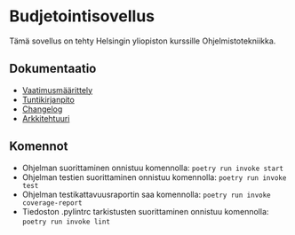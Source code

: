 # Budjetointisovellus

Tämä sovellus on tehty Helsingin yliopiston kurssille Ohjelmistotekniikka. 

## Dokumentaatio
- [Vaatimusmäärittely](https://github.com/adarautiainen/ot-harjoitustyo/blob/master/budget-app/dokumentaatio/vaatimusmaarittely.md)
- [Tuntikirjanpito](https://github.com/adarautiainen/ot-harjoitustyo/blob/master/budget-app/dokumentaatio/tuntikirjanpito.md)
- [Changelog](https://github.com/adarautiainen/ot-harjoitustyo/blob/master/budget-app/dokumentaatio/changelog.md)
- [Arkkitehtuuri](https://github.com/adarautiainen/ot-harjoitustyo/blob/master/budget-app/dokumentaatio/arkkitehtuuri.md)

## Komennot
- Ohjelman suorittaminen onnistuu komennolla: ```poetry run invoke start```
- Ohjelman testien suorittaminen onnistuu komennolla: ```poetry run invoke test```
- Ohjelman testikattavuusraportin saa komennolla: ```poetry run invoke coverage-report```
- Tiedoston .pylintrc tarkistusten suorittaminen onnistuu komennolla: ```poetry run invoke lint```
